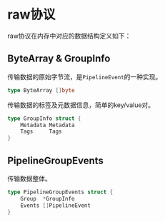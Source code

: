 # raw协议

raw协议在内存中对应的数据结构定义如下：

## ByteArray & GroupInfo

传输数据的原始字节流，是`PipelineEvent`的一种实现。

```go
type ByteArray []byte
```

传输数据的标签及元数据信息，简单的key/value对。

```go
type GroupInfo struct {
	Metadata Metadata
	Tags     Tags
}
```

## PipelineGroupEvents
传输数据整体。

```go
type PipelineGroupEvents struct {
    Group  *GroupInfo
    Events []PipelineEvent
}
```
